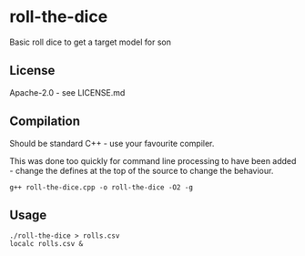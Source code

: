 # roll-the-dice

Basic roll dice to get a target model for son

## License

Apache-2.0 - see LICENSE.md

## Compilation

Should be standard C++ - use your favourite compiler.

This was done too quickly for command line processing to have been added -
change the defines at the top of the source to change the behaviour.

`g++ roll-the-dice.cpp -o roll-the-dice -O2 -g`

## Usage

```
./roll-the-dice > rolls.csv
localc rolls.csv &
```

